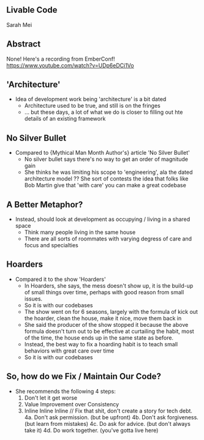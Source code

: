 ## Livable Code
Sarah Mei

## Abstract
None! Here's a recording from EmberConf! https://www.youtube.com/watch?v=UDp6eDCi1Vo

## 'Architecture'
* Idea of development work being 'architecture' is a bit dated
    * Architecture used to be true, and still is on the fringes
    * ... but these days, a lot of what we do is closer to filling out hte details of an existing framework

## No Silver Bullet
* Compared to {Mythical Man Month Author's} article 'No Silver Bullet'
   * No silver bullet says there's no way to get an order of magnitude gain
   * She thinks he was limiting his scope to 'engineering', ala the dated architecture model
   ?? She sort of contests the idea that folks like Bob Martin give that 'with care' you can make a great codebase

## A Better Metaphor?
* Instead, should look at development as occupying / living in a shared space
    * Think many people living in the same house
    * There are all sorts of roommates with varying degress of care and focus and specialties

## Hoarders 
* Compared it to the show 'Hoarders'
   * In Hoarders, she says, the mess doesn't show up, it is the build-up of small things over time, perhaps with good reason from small issues.
   * So it is with our codebases
   * The show went on for 6 seasons, largely with the formula of kick out the hoarder, clean the house, make it nice, move them back in
   * She said the producer of the show stopped it because the above formula doesn't turn out to be effective at curtailing the habit, most of the time, the house ends up in the same state as before.
   * Instead, the best way to fix a hoarding habit is to teach small behaviors with great care over time
   * So it is with our codebases

## So, how do we Fix / Maintain Our Code?
 * She recommends the following 4 steps:
   1. Don't let it get worse
   2. Value Improvement over Consistency
   3. Inline Inline Inline // Fix that shit, don't create a story for tech debt.
   4a. Don't ask permission. (but be upfront)
   4b. Don't ask forgiveness. (but learn from mistakes)
   4c. Do ask for advice. (but don't always take it)
   4d. Do work together. (you've gotta live here)
